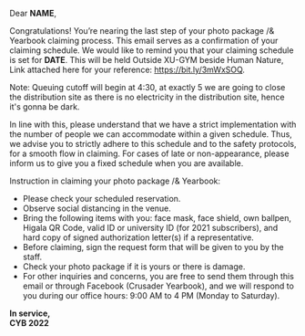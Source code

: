 <!---
Distribution Confirmation Email w/o balance
-->


Dear __NAME__,


Congratulations! You’re nearing the last step of your photo package /& Yearbook claiming process. This email serves as a confirmation of your claiming schedule. We would like to remind you that your claiming schedule is set for __DATE__. This will be held Outside XU-GYM beside Human Nature,  Link attached here for your reference: https://bit.ly/3mWxSOQ.

Note: Queuing cutoff will begin at 4:30, at exactly 5 we are going to close the distribution site as there is no electricity in the distribution site, hence it's gonna be dark.

In line with this,  please understand that we have a strict implementation with the number of people we can accommodate within a given schedule. Thus, we advise you to strictly adhere to this schedule and to the safety protocols, for a smooth flow in claiming. For cases of late or non-appearance, please inform us to give you a fixed schedule when you are available. 

Instruction in claiming your photo package /& Yearbook:
- Please check your scheduled reservation.
- Observe social distancing in the venue. 
- Bring the following items with you: face mask, face shield, own ballpen, Higala QR Code, valid ID or university ID (for 2021 subscribers), and hard copy of signed authorization letter(s) if a representative.
- Before claiming, sign the request form that will be given to you by the staff.
- Check your photo package if it is yours or there is damage.
- For other inquiries and concerns, you are free to send them through this email or through Facebook (Crusader Yearbook), and we will respond to you during our office hours: 9:00 AM to 4 PM (Monday to Saturday).

__In service,__  
__CYB 2022__